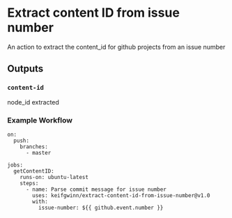 # Extract content ID from issue number
An action to extract the content_id for github projects from an issue number

## Outputs

### `content-id`

node_id extracted


### Example Workflow
```
on:
  push:
    branches:
      - master

jobs:
  getContentID:
    runs-on: ubuntu-latest
    steps:
      - name: Parse commit message for issue number
        uses: keifgwinn/extract-content-id-from-issue-number@v1.0
        with:
          issue-number: ${{ github.event.number }}

```
